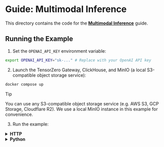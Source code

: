 # Guide: Multimodal Inference

This directory contains the code for the **[Multimodal Inference](https://www.tensorzero.com/docs/gateway/guides/multimodal-inference)** guide.

## Running the Example

1. Set the `OPENAI_API_KEY` environment variable:

```bash
export OPENAI_API_KEY="sk-..." # Replace with your OpenAI API key
```

2. Launch the TensorZero Gateway, ClickHouse, and MinIO (a local S3-compatible object storage service):

```bash
docker compose up
```

> [!TIP]
>
> You can use any S3-compatible object storage service (e.g. AWS S3, GCP Storage, Cloudflare R2).
> We use a local MinIO instance in this example for convenience.

3. Run the example:

<details>
<summary><b>HTTP</b></summary>

Run the following commands to make a multimodal inference request to the TensorZero Gateway.
The first image is a remote image of Ferris the crab, and the second image is a one-pixel orange image encoded as a base64 string.

```bash
curl -X POST http://localhost:3000/inference \
  -H "Content-Type: application/json" \
  -d '{
    "model_name": "openai::gpt-4o-mini",
    "input": {
      "messages": [
        {
          "role": "user",
          "content": [
            {
              "type": "text",
              "text": "Do the images share any common features?"
            },
            {
              "type": "image",
              "url": "https://raw.githubusercontent.com/tensorzero/tensorzero/ff3e17bbd3e32f483b027cf81b54404788c90dc1/tensorzero-internal/tests/e2e/providers/ferris.png"
            },
            {
              "type": "image",
              "mime_type": "image/png",
              "data": "iVBORw0KGgoAAAANSUhEUgAAAAEAAAABCAYAAAAfFcSJAAAAAXNSR0IArs4c6QAAAA1JREFUGFdj+O/P8B8ABe0CTsv8mHgAAAAASUVORK5CYII="
            }
          ]
        }
      ]
    }
  }'
```

</details>

<details>
<summary><b>Python</b></summary>

a. Install the dependencies:

```bash
# We recommend using Python 3.9+ and a virtual environment
pip install -r requirements.txt
```

b. Run the example:

```bash
python main.py
```

</details>
